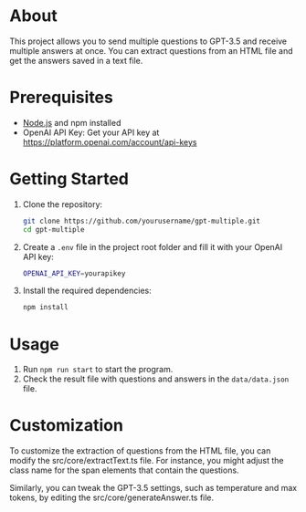 # About
This project allows you to send multiple questions to GPT-3.5 and receive multiple answers at once. You can extract questions from an HTML file and get the answers saved in a text file.

# Prerequisites
- [Node.js](https://nodejs.org/) and npm installed
- OpenAI API Key: Get your API key at https://platform.openai.com/account/api-keys

# Getting Started

1. Clone the repository:
    ```bash
    git clone https://github.com/yourusername/gpt-multiple.git
    cd gpt-multiple
    ```
1. Create a `.env` file in the project root folder and fill it with your OpenAI API key:
    ```bash
    OPENAI_API_KEY=yourapikey
    ```
1. Install the required dependencies:
    ```bash
    npm install
    ```

# Usage

1. Run `npm run start` to start the program.
1. Check the result file with questions and answers in the `data/data.json` file.

# Customization

To customize the extraction of questions from the HTML file, you can modify the src/core/extractText.ts file. For instance, you might adjust the class name for the span elements that contain the questions.

Similarly, you can tweak the GPT-3.5 settings, such as temperature and max tokens, by editing the src/core/generateAnswer.ts file.

